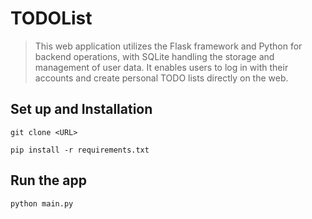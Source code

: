 # TODOList

> This web application utilizes the Flask framework and Python for backend operations, with SQLite handling the storage and management of user data. It enables users to log in with their accounts and create personal TODO lists directly on the web.

## Set up and Installation

`git clone <URL>`

`pip install -r requirements.txt`


## Run the app
`python main.py`
